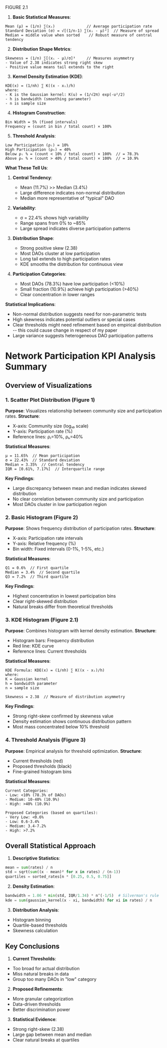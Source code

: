 
FIGURE 2.1

1. **Basic Statistical Measures**:
```
Mean (μ) = (1/n) ∑(xᵢ)              // Average participation rate
Standard Deviation (σ) = √[(1/n-1) ∑(xᵢ - μ)²]  // Measure of spread
Median = middle value when sorted    // Robust measure of central tendency
```

2. **Distribution Shape Metrics**:
```
Skewness = (1/n) ∑[(xᵢ - μ)/σ]³     // Measures asymmetry
- Value of 2.38 indicates strong right skew
- Positive value means tail extends to the right
```

3. **Kernel Density Estimation (KDE)**:
```
KDE(x) = (1/nh) ∑ K((x - xᵢ)/h)
where:
- K is the Gaussian kernel: K(u) = (1/√2π) exp(-u²/2)
- h is bandwidth (smoothing parameter)
- n is sample size
```

4. **Histogram Construction**:
```
Bin Width = 5% (fixed intervals)
Frequency = (count in bin / total count) × 100%
```

5. **Threshold Analysis**:
```
Low Participation (ρₗ) = 10%
High Participation (ρₕ) = 40%
Below ρₗ % = (count < 10% / total count) × 100%  // = 78.3%
Above ρₕ % = (count > 40% / total count) × 100%  // = 10.9%
```

**What These Tell Us**:

1. **Central Tendency**:
   - Mean (11.7%) >> Median (3.4%)
   - Large difference indicates non-normal distribution
   - Median more representative of "typical" DAO

2. **Variability**:
   - σ = 22.4% shows high variability
   - Range spans from 0% to ~85%
   - Large spread indicates diverse participation patterns

3. **Distribution Shape**:
   - Strong positive skew (2.38)
   - Most DAOs cluster at low participation
   - Long tail extends to high participation rates
   - KDE smooths the distribution for continuous view

4. **Participation Categories**:
   - Most DAOs (78.3%) have low participation (<10%)
   - Small fraction (10.9%) achieve high participation (>40%)
   - Clear concentration in lower ranges

**Statistical Implications**:
- Non-normal distribution suggests need for non-parametric tests
- High skewness indicates potential outliers or special cases
- Clear thresholds might need refinement based on empirical distribution -- this could cause change in respect of my paper 
- Large variance suggests heterogeneous DAO participation patterns



# Network Participation KPI Analysis Summary

## Overview of Visualizations

### 1. Scatter Plot Distribution (Figure 1)
**Purpose**: Visualizes relationship between community size and participation rates.
**Structure**:
- X-axis: Community size (log₁₀ scale)
- Y-axis: Participation rate (%)
- Reference lines: ρₗ=10%, ρₕ=40%

**Statistical Measures**:
```
μ = 11.65%  // Mean participation
σ = 22.43%  // Standard deviation
Median = 3.35%  // Central tendency
IQR = [0.61%, 7.17%]  // Interquartile range
```

**Key Findings**:
- Large discrepancy between mean and median indicates skewed distribution
- No clear correlation between community size and participation
- Most DAOs cluster in low participation region

### 2. Basic Histogram (Figure 2)
**Purpose**: Shows frequency distribution of participation rates.
**Structure**:
- X-axis: Participation rate intervals
- Y-axis: Relative frequency (%)
- Bin width: Fixed intervals (0-1%, 1-5%, etc.)

**Statistical Measures**:
```
Q1 = 0.6%  // First quartile
Median = 3.4%  // Second quartile
Q3 = 7.2%  // Third quartile
```

**Key Findings**:
- Highest concentration in lowest participation bins
- Clear right-skewed distribution
- Natural breaks differ from theoretical thresholds

### 3. KDE Histogram (Figure 2.1)
**Purpose**: Combines histogram with kernel density estimation.
**Structure**:
- Histogram bars: Frequency distribution
- Red line: KDE curve
- Reference lines: Current thresholds

**Statistical Measures**:
```
KDE Formula: KDE(x) = (1/nh) ∑ K((x - xᵢ)/h)
where:
K = Gaussian kernel
h = bandwidth parameter
n = sample size

Skewness = 2.38  // Measure of distribution asymmetry
```

**Key Findings**:
- Strong right-skew confirmed by skewness value
- Density estimation shows continuous distribution pattern
- Most mass concentrated below 10% threshold

### 4. Threshold Analysis (Figure 3)
**Purpose**: Empirical analysis for threshold optimization.
**Structure**:
- Current thresholds (red)
- Proposed thresholds (black)
- Fine-grained histogram bins

**Statistical Measures**:
```
Current Categories:
- Low: <10% (78.3% of DAOs)
- Medium: 10-40% (10.9%)
- High: >40% (10.9%)

Proposed Categories (based on quartiles):
- Very Low: <0.6%
- Low: 0.6-3.4%
- Medium: 3.4-7.2%
- High: >7.2%
```

## Overall Statistical Approach

1. **Descriptive Statistics**:
```python
mean = sum(rates) / n
std = sqrt(sum((x - mean)² for x in rates) / (n-1))
quartiles = sorted_rates[n * [0.25, 0.5, 0.75]]
```

2. **Density Estimation**:
```python
bandwidth = 1.06 * min(std, IQR/1.34) * n^(-1/5)  # Silverman's rule
kde = sum(gaussian_kernel(x - xi, bandwidth) for xi in rates) / n
```

3. **Distribution Analysis**:
- Histogram binning
- Quartile-based thresholds
- Skewness calculation

## Key Conclusions

1. **Current Thresholds**:
- Too broad for actual distribution
- Miss natural breaks in data
- Group too many DAOs in "low" category

2. **Proposed Refinements**:
- More granular categorization
- Data-driven thresholds
- Better discrimination power

3. **Statistical Evidence**:
- Strong right-skew (2.38)
- Large gap between mean and median
- Clear natural breaks at quartiles

